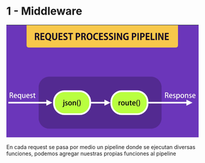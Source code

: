 # 1 - Middleware

![](../../../.gitbook/assets/imagen%20%28245%29.png)

En cada request se pasa por medio un pipeline donde se ejecutan diversas funciones, podemos agregar nuestras propias funciones al pipeline



